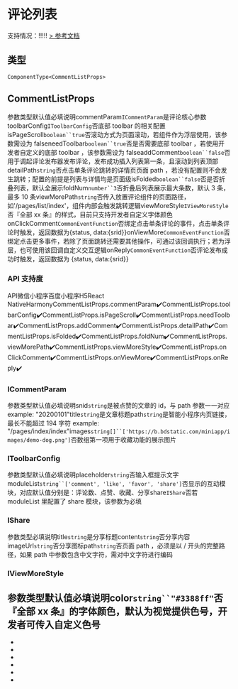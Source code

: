 # 评论列表
支持情况：!!!!!
[> 参考文档
](https://smartprogram.baidu.com/docs/develop/extended/component-content/comment-list/)
## 类型[​](comment-list.html#类型)
```tsx
ComponentType<CommentListProps>
```

## CommentListProps[​](comment-list.html#commentlistprops)
参数类型默认值必填说明commentParam`ICommentParam`是评论核心参数toolbarConfig`IToolbarConfig`否底部 toolbar 的相关配置isPageScroll`boolean``true`否滚动方式为页面滚动，若组件作为浮层使用，该参数需设为 falseneedToolbar`boolean``true`否是否需要底部 toolbar ，若使用开发者自定义的底部 toolbar ，该参数需设为 falseaddComment`boolean``false`否用于调起评论发布器发布评论，发布成功插入列表第一条，且滚动到列表顶部detailPath`string`否点击单条评论跳转的详情页页面 path ，若没有配置则不会发生跳转；配置的前提是列表与详情均是页面级isFolded`boolean``false`否是否折叠列表，默认全展示foldNum`number``3`否折叠后列表展示最大条数，默认 3 条，最多 10 条viewMorePath`string`否传入放置评论组件的页面路径，如'/pages/list/index'，组件内部会触发跳转逻辑viewMoreStyle`IViewMoreStyle`否『全部 xx 条』的样式，目前只支持开发者自定义字体颜色onClickComment`CommonEventFunction`否绑定点击单条评论的事件，点击单条评论时触发，返回数据为{status, data:{srid}}onViewMore`CommonEventFunction`否绑定点击更多事件，若除了页面跳转还需要其他操作，可通过该回调执行；若为浮层，也可使用该回调自定义交互逻辑onReply`CommonEventFunction`否评论发布成功时触发，返回数据为 {status, data:{srid}}
### API 支持度[​](comment-list.html#api-支持度)
API微信小程序百度小程序H5React NativeHarmonyCommentListProps.commentParam✔️CommentListProps.toolbarConfig✔️CommentListProps.isPageScroll✔️CommentListProps.needToolbar✔️CommentListProps.addComment✔️CommentListProps.detailPath✔️CommentListProps.isFolded✔️CommentListProps.foldNum✔️CommentListProps.viewMorePath✔️CommentListProps.viewMoreStyle✔️CommentListProps.onClickComment✔️CommentListProps.onViewMore✔️CommentListProps.onReply✔️
### ICommentParam[​](comment-list.html#icommentparam)
参数类型默认值必填说明snid`string`是被点赞的文章的 id，与 path 参数一一对应
example: "20200101"title`string`是文章标题path`string`是智能小程序内页链接，最长不能超过 194 字符
example: "/pages/index/index"images`string[]``['https://b.bdstatic.com/miniapp/images/demo-dog.png']`否数组第一项用于收藏功能的展示图片
### IToolbarConfig[​](comment-list.html#itoolbarconfig)
参数类型默认值必填说明placeholder`string`否输入框提示文字moduleList`string``['comment', 'like', 'favor', 'share']`否显示的互动模块，对应默认值分别是：评论数、点赞、收藏、分享share`IShare`否若 moduleList 里配置了 share 模块，该参数为必填
### IShare[​](comment-list.html#ishare)
参数类型必填说明title`string`是分享标题content`string`否分享内容imageUrl`string`否分享图标path`string`否页面 path ，必须是以 / 开头的完整路径，如果 path 中参数包含中文字符，需对中文字符进行编码
### IViewMoreStyle[​](comment-list.html#iviewmorestyle)
参数类型默认值必填说明color`string``"#3388ff"`否『全部 xx 条』的字体颜色，默认为视觉提供色号，开发者可传入自定义色号
- 
- 

- 
- 
- 
- 
-

